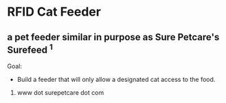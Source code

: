 # RFID Cat Feeder
## a pet feeder similar in purpose as Sure Petcare's Surefeed <sup>1</sup> 



Goal:
+ Build a feeder that will only allow a designated cat access to the food.

1. www dot surepetcare dot com
